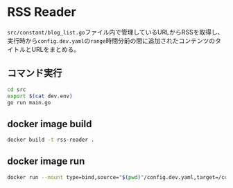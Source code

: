 # RSS Reader

`src/constant/blog_list.go`ファイル内で管理しているURLからRSSを取得し、実行時から`config.dev.yaml`の`range`時間分前の間に追加されたコンテンツのタイトルとURLをまとめる。

## コマンド実行
```bash
cd src
export $(cat dev.env)
go run main.go
```

## docker image build
```bash
docker build -t rss-reader .
```

## docker image run
```bash
docker run --mount type=bind,source="$(pwd)"/config.dev.yaml,target=/config/config.yaml rss-reader
```
